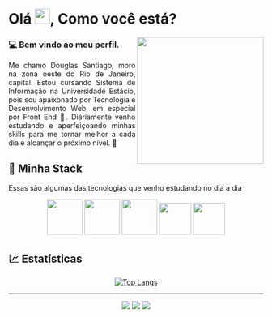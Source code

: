 <h1 align="left">
  Olá <img src=https://github.com/TheDudeThatCode/TheDudeThatCode/blob/master/Assets/Hi.gif width="30">, Como você está?
 </h1>
 
<p align="center" >
  <img src="https://imgur.com/KTK5zdP.gif" margin-right="20px" align="right" height="250em" max-width="100%" >
</p>

<h3>💻 Bem vindo ao meu perfil.</h3>

<p align="justify" >
  Me chamo Douglas Santiago, moro na zona oeste do Rio de Janeiro, capital.
  Estou cursando Sistema de Informação na Universidade Estácio, pois sou apaixonado por Tecnologia e Desenvolvimento Web, em especial por Front End 💙. Diáriamente venho estudando e aperfeiçoando minhas skills para me tornar melhor a cada dia e alcançar o próximo nível. 🚀
</p>

## 🔮 Minha Stack

Essas são algumas das tecnologias que venho estudando no dia a dia
<div align="center">
<img src="https://upload.wikimedia.org/wikipedia/commons/9/99/Unofficial_JavaScript_logo_2.svg" width="70px"> <img src="https://imgur.com/BzseUhJ.png" width="70px"> <img src="https://imgur.com/Zv9OBvD.png" width="70px"> <img src="https://imgur.com/9tA3wPj.png" width="63px"> <img src="https://imgur.com/Be8TP1Y.png" width="63px">
</div> 

## 📈 Estatísticas

<div align="center" >
  
[![Top Langs](https://github-readme-stats.vercel.app/api/top-langs/?username=douglassantiagos&layout=compact&theme=react&hide_border=true)](https://github.com/douglassantiagos/github-readme-stats)
  
</div>

<hr>

<div align="center" dir="row" >
  
<a href="https://github.com/douglassantiagos"><img src="https://camo.githubusercontent.com/9f5b25c0b9a1a234d51e2668eed47b8234c9018de7c76a820f0c18c1342ddbde/68747470733a2f2f696d672e736869656c64732e696f2f62616467652f2d4769746875622d2532333333333f7374796c653d666f722d7468652d6261646765266c6f676f3d676974687562266c6f676f436f6c6f723d7768697465" data-canonical-src="https://img.shields.io/badge/-Github-%23333?style=for-the-badge&amp;logo=github&amp;logoColor=white" style="max-width: 100%;"></a>
  <a href="https://www.linkedin.com/in/douglas-santiago-607838192/" rel="nofollow"><img src="https://camo.githubusercontent.com/c00f87aeebbec37f3ee0857cc4c20b21fefde8a96caf4744383ebfe44a47fe3f/68747470733a2f2f696d672e736869656c64732e696f2f62616467652f2d4c696e6b6564496e2d2532333030373742353f7374796c653d666f722d7468652d6261646765266c6f676f3d6c696e6b6564696e266c6f676f436f6c6f723d7768697465" data-canonical-src="https://img.shields.io/badge/-LinkedIn-%230077B5?style=for-the-badge&amp;logo=linkedin&amp;logoColor=white" style="max-width: 100%;"></a> 
  <a href="mailto:douglassanti.dss@gmail.com"><img src="https://camo.githubusercontent.com/5cceade0437843ac9f727894889ed7ae06a6ba6ef885351844765119c4a19aa8/68747470733a2f2f696d672e736869656c64732e696f2f62616467652f2d476d61696c2d6666393830303f7374796c653d666f722d7468652d6261646765266c6f676f3d676d61696c266c6f676f436f6c6f723d7768697465" data-canonical-src="https://img.shields.io/badge/-Gmail-ff9800?style=for-the-badge&amp;logo=gmail&amp;logoColor=white" style="max-width: 100%;"></a>
  
</div>
